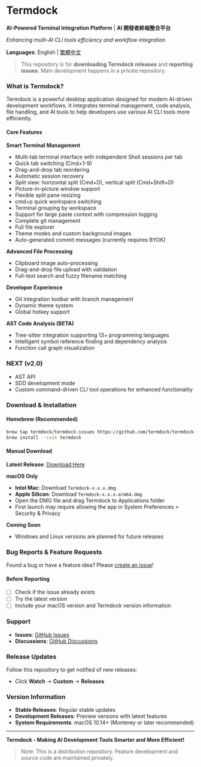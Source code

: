 # Termdock

**AI-Powered Terminal Integration Platform** | **AI 開發者終端整合平台**

*Enhancing multi-AI CLI tools efficiency and workflow integration*

**Languages**: English | [繁體中文](README.zh-TW.md)

> This repository is for **downloading Termdock releases** and **reporting issues**. Main development happens in a private repository.

### What is Termdock?

Termdock is a powerful desktop application designed for modern AI-driven development workflows. It integrates terminal management, code analysis, file handling, and AI tools to help developers use various AI CLI tools more efficiently.

#### Core Features

**Smart Terminal Management**
- Multi-tab terminal interface with independent Shell sessions per tab
- Quick tab switching (Cmd+1-9)
- Drag-and-drop tab reordering
- Automatic session recovery
- Split view: horizontal split (Cmd+D), vertical split (Cmd+Shift+D)
- Picture-in-picture window support
- Flexible split pane resizing
- cmd+p quick workspace switching
- Terminal grouping by workspace
- Support for large paste context with compression logging
- Complete git management
- Full file explorer
- Theme modes and custom background images
- Auto-generated commit messages (currently requires BYOK)

**Advanced File Processing**
- Clipboard image auto-processing
- Drag-and-drop file upload with validation
- Full-text search and fuzzy filename matching

**Developer Experience**
- Git integration toolbar with branch management
- Dynamic theme system
- Global hotkey support

**AST Code Analysis (BETA)**
- Tree-sitter integration supporting 13+ programming languages
- Intelligent symbol reference finding and dependency analysis
- Function call graph visualization

### NEXT (v2.0)
- AST API
- SDD development mode
- Custom command-driven CLI tool operations for enhanced functionality

### Download & Installation

#### Homebrew (Recommended)
```bash
brew tap termdock/termdock-issues https://github.com/termdock/termdock-issues
brew install --cask termdock
```

#### Manual Download
**Latest Release**: [Download Here](https://github.com/termdock/Termdock-issues/releases/latest)

**macOS Only**
- **Intel Mac**: Download `Termdock-x.x.x.dmg`
- **Apple Silicon**: Download `Termdock-x.x.x-arm64.dmg`
- Open the DMG file and drag Termdock to Applications folder
- First launch may require allowing the app in System Preferences > Security & Privacy

**Coming Soon**
- Windows and Linux versions are planned for future releases

### Bug Reports & Feature Requests

Found a bug or have a feature idea? Please [create an issue](https://github.com/termdock/termdock-issues/issues)!

#### Before Reporting
- [ ] Check if the issue already exists
- [ ] Try the latest version
- [ ] Include your macOS version and Termdock version information

### Support

- **Issues**: [GitHub Issues](https://github.com/termdock/Termdock-issues/issues)
- **Discussions**: [GitHub Discussions](https://github.com/termdock/Termdock-issues/discussions)

### Release Updates

Follow this repository to get notified of new releases:
- Click **Watch** → **Custom** → **Releases**

### Version Information

- **Stable Releases**: Regular stable updates
- **Development Releases**: Preview versions with latest features
- **System Requirements**: macOS 10.14+ (Monterey or later recommended)

---

**Termdock - Making AI Development Tools Smarter and More Efficient!**

> Note: This is a distribution repository. Feature development and source code are maintained privately.
